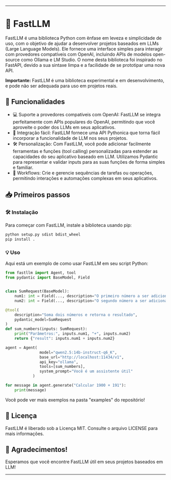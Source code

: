 
---

# 🚀 FastLLM


FastLLM é uma biblioteca Python com ënfase em leveza e simplicidade de uso, com o objetivo de ajudar a desenvolver projetos baseados em LLMs (Large Language Models). Ele fornece uma interface simples para interagir com provedores compatíveis com OpenAI, incluindo APIs de modelos open-source como Ollama e LM Studio.
O nome desta biblioteca foi inspirado no FastAPI, devido a sua sintaxe limpa e a facilidade de se prototipar uma nova API.

**Importante:** FastLLM é uma biblioteca experimental e em desenvolvimento, e pode não ser adequada para uso em projetos reais.

## 🌟 Funcionalidades

*   💻 Suporte a provedores compatíveis com OpenAI: FastLLM se integra perfeitamente com APIs populares do OpenAI, permitindo que você aproveite o poder dos LLMs em seus aplicativos.
*   🔧 Integração fácil: FastLLM fornece uma API Pythonica que torna fácil incorporar a funcionalidade de LLM nos seus projetos.
*   🛠️ Personalização: Com FastLLM, você pode adicionar facilmente ferramentas e funções (tool calling) personalizadas para estender as capacidades do seu aplicativo baseado em LLM. Utilizamos Pydantic para representar e validar inputs para as suas funções de forma simples e familiar.
*   🔄 Workflows: Crie e gerencie sequências de tarefas ou operações, permitindo interações e automações complexas em seus aplicativos.

## 📥 Primeiros passos

### 🛠️ Instalação

Para começar com FastLLM, instale a biblioteca usando pip:

```bash
python setup.py sdist bdist_wheel
pip install .
```

### 💡 Uso

Aqui está um exemplo de como usar FastLLM em seu script Python:

```python
from fastllm import Agent, tool
from pydantic import BaseModel, Field


class SumRequest(BaseModel):
    num1: int = Field(..., description="O primeiro número a ser adicionado")
    num2: int = Field(..., description="O segundo número a ser adicionado")

@tool(
    description="Soma dois números e retorna o resultado",
    pydantic_model=SumRequest
)
def sum_numbers(inputs: SumRequest):
    print("Parâmetros:", inputs.num1, "+", inputs.num2)
    return {"result": inputs.num1 + inputs.num2}

agent = Agent(
               model="qwen2.5:14b-instruct-q6_K",
               base_url="http://localhost:11434/v1",
               api_key="ollama",
               tools=[sum_numbers],
               system_prompt="Você é um assistente útil"
            )

for message in agent.generate("Calcular 1900 + 191"):
    print(message)
```

<p>Você pode ver mais exemplos na pasta "examples" do repositório! </p>

## 📄 Licença

FastLLM é liberado sob a Licença MIT. Consulte o arquivo LICENSE para mais informações.

## 💖 Agradecimentos!

Esperamos que você encontre FastLLM útil em seus projetos baseados em LLM!

---
